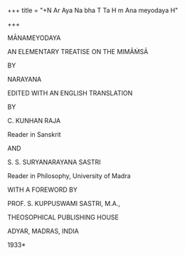 +++
title = "+N Ar Aya Na bha T Ta H m Ana meyodaya H"

+++

MĀNAMEYODAYA 

AN ELEMENTARY TREATISE ON THE MIMĀṀSĀ 

BY 

NARAYANA 

EDITED WITH AN ENGLISH TRANSLATION 

BY 

C. KUNHAN RAJA 

Reader in Sanskrit 

AND 

S. S. SURYANARAYANA SASTRI 

Reader in Philosophy, University of Madra 

WITH A FOREWORD BY 

PROF. S. KUPPUSWAMI SASTRI, M.A., 

THEOSOPHICAL PUBLISHING HOUSE 

ADYAR, MADRAS, INDIA 

1933* 
